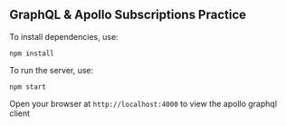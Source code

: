 ## GraphQL & Apollo Subscriptions Practice

To install dependencies, use: 
```
npm install
```

To run the server, use:
```
npm start
```

Open your browser at `http://localhost:4000` to view the apollo graphql client